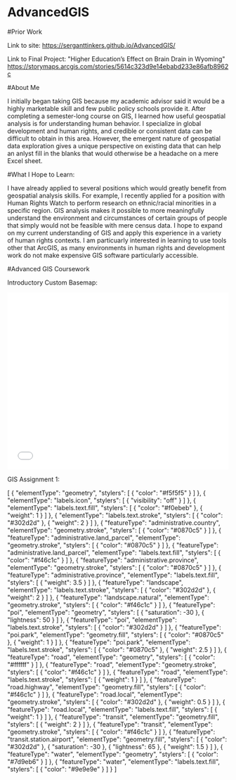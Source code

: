 # AdvancedGIS

#Prior Work

Link to site:
https://serganttinkers.github.io/AdvancedGIS/

Link to Final Project: "Higher Education’s Effect on Brain Drain in Wyoming"
https://storymaps.arcgis.com/stories/5614c323d9e14ebabd233e86afb8962c

#About Me

I initially began taking GIS because my academic advisor said it would be a highly marketable skill and few public policy schools provide it. After completing a semester-long course on GIS, I learned how useful geospatial analysis is for understanding human behavior. I specialize in global development and human rights, and credible or consistent data can be difficult to obtain in this area. However, the emergent nature of geospatial data exploration gives a unique perspective on existing data that can help an anlyst fill in the blanks that would otherwise be a headache on a mere Excel sheet. 

#What I Hope to Learn:

I have already applied to several positions which would greatly benefit from geospatial analysis skills. For example, I recently applied for a position with Human Rights Watch to perform research on ethnic/racial minorities in a specific region. GIS analysis makes it possible to more meaningfully understand the environment and circumstances of certain groups of people that simply would not be feasible with mere census data. I hope to expand on my current understanding of GIS and apply this experience in a variety of human rights contexts. I am particuarly interested in learning to use tools other that ArcGIS, as many environments in human rights and development work do not make expensive GIS software particularly accessible. 

#Advanced GIS Coursework

Introductory Custom Basemap:
<style>.embed-container {position: relative; padding-bottom: 80%; height: 0; max-width: 100%;} .embed-container iframe, .embed-container object, .embed-container iframe{position: absolute; top: 0; left: 0; width: 100%; height: 100%;} small{position: absolute; z-index: 40; bottom: 0; margin-bottom: -15px;}</style><div class="embed-container"><iframe width="500" height="400" frameborder="0" scrolling="no" marginheight="0" marginwidth="0" title="Summerfest 2022" src="//carnegiemellon.maps.arcgis.com/apps/Embed/index.html?webmap=b2bcb01a373148ea99667013ab7e30e2&extent=-80.019,40.4191,-79.9292,40.4549&zoom=true&previewImage=false&scale=true&disable_scroll=true&theme=light"></iframe></div>


GIS Assignment 1:

[ { "elementType": "geometry", "stylers": [ { "color": "#f5f5f5" } ] }, { "elementType": "labels.icon", "stylers": [ { "visibility": "off" } ] }, { "elementType": "labels.text.fill", "stylers": [ { "color": "#f0ebeb" }, { "weight": 1 } ] }, { "elementType": "labels.text.stroke", "stylers": [ { "color": "#302d2d" }, { "weight": 2 } ] }, { "featureType": "administrative.country", "elementType": "geometry.stroke", "stylers": [ { "color": "#0870c5" } ] }, { "featureType": "administrative.land_parcel", "elementType": "geometry.stroke", "stylers": [ { "color": "#0870c5" } ] }, { "featureType": "administrative.land_parcel", "elementType": "labels.text.fill", "stylers": [ { "color": "#f46c1c" } ] }, { "featureType": "administrative.province", "elementType": "geometry.stroke", "stylers": [ { "color": "#0870c5" } ] }, { "featureType": "administrative.province", "elementType": "labels.text.fill", "stylers": [ { "weight": 3.5 } ] }, { "featureType": "landscape", "elementType": "labels.text.stroke", "stylers": [ { "color": "#302d2d" }, { "weight": 2 } ] }, { "featureType": "landscape.natural", "elementType": "geometry.stroke", "stylers": [ { "color": "#f46c1c" } ] }, { "featureType": "poi", "elementType": "geometry", "stylers": [ { "saturation": -30 }, { "lightness": 50 } ] }, { "featureType": "poi", "elementType": "labels.text.stroke", "stylers": [ { "color": "#302d2d" } ] }, { "featureType": "poi.park", "elementType": "geometry.fill", "stylers": [ { "color": "#0870c5" }, { "weight": 1 } ] }, { "featureType": "poi.park", "elementType": "labels.text.stroke", "stylers": [ { "color": "#0870c5" }, { "weight": 2.5 } ] }, { "featureType": "road", "elementType": "geometry", "stylers": [ { "color": "#ffffff" } ] }, { "featureType": "road", "elementType": "geometry.stroke", "stylers": [ { "color": "#f46c1c" } ] }, { "featureType": "road", "elementType": "labels.text.stroke", "stylers": [ { "weight": 1 } ] }, { "featureType": "road.highway", "elementType": "geometry.fill", "stylers": [ { "color": "#f46c1c" } ] }, { "featureType": "road.local", "elementType": "geometry.stroke", "stylers": [ { "color": "#302d2d" }, { "weight": 0.5 } ] }, { "featureType": "road.local", "elementType": "labels.text.fill", "stylers": [ { "weight": 1 } ] }, { "featureType": "transit", "elementType": "geometry.fill", "stylers": [ { "weight": 2 } ] }, { "featureType": "transit", "elementType": "geometry.stroke", "stylers": [ { "color": "#f46c1c" } ] }, { "featureType": "transit.station.airport", "elementType": "geometry.fill", "stylers": [ { "color": "#302d2d" }, { "saturation": -30 }, { "lightness": 65 }, { "weight": 1.5 } ] }, { "featureType": "water", "elementType": "geometry", "stylers": [ { "color": "#7d9eb6" } ] }, { "featureType": "water", "elementType": "labels.text.fill", "stylers": [ { "color": "#9e9e9e" } ] } ]
